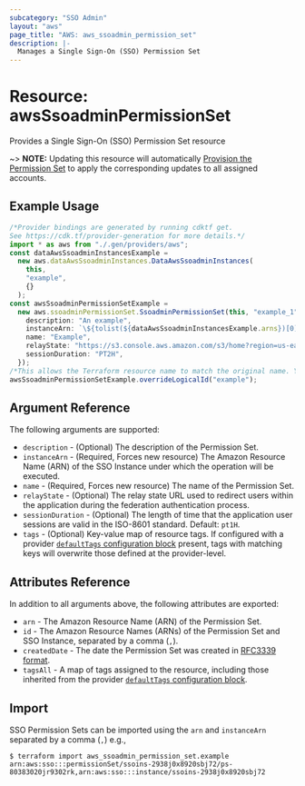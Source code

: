 ```yaml
---
subcategory: "SSO Admin"
layout: "aws"
page_title: "AWS: aws_ssoadmin_permission_set"
description: |-
  Manages a Single Sign-On (SSO) Permission Set
---
```


# Resource: awsSsoadminPermissionSet

Provides a Single Sign-On (SSO) Permission Set resource

\~> **NOTE:** Updating this resource will automatically [Provision the Permission Set](https://docs.aws.amazon.com/singlesignon/latest/APIReference/API_ProvisionPermissionSet.html) to apply the corresponding updates to all assigned accounts.

## Example Usage

```typescript
/*Provider bindings are generated by running cdktf get.
See https://cdk.tf/provider-generation for more details.*/
import * as aws from "./.gen/providers/aws";
const dataAwsSsoadminInstancesExample =
  new aws.dataAwsSsoadminInstances.DataAwsSsoadminInstances(
    this,
    "example",
    {}
  );
const awsSsoadminPermissionSetExample =
  new aws.ssoadminPermissionSet.SsoadminPermissionSet(this, "example_1", {
    description: "An example",
    instanceArn: `\${tolist(${dataAwsSsoadminInstancesExample.arns})[0]}`,
    name: "Example",
    relayState: "https://s3.console.aws.amazon.com/s3/home?region=us-east-1#",
    sessionDuration: "PT2H",
  });
/*This allows the Terraform resource name to match the original name. You can remove the call if you don't need them to match.*/
awsSsoadminPermissionSetExample.overrideLogicalId("example");

```

## Argument Reference

The following arguments are supported:

* `description` - (Optional) The description of the Permission Set.
* `instanceArn` - (Required, Forces new resource) The Amazon Resource Name (ARN) of the SSO Instance under which the operation will be executed.
* `name` - (Required, Forces new resource) The name of the Permission Set.
* `relayState` - (Optional) The relay state URL used to redirect users within the application during the federation authentication process.
* `sessionDuration` - (Optional) The length of time that the application user sessions are valid in the ISO-8601 standard. Default: `pt1H`.
* `tags` - (Optional) Key-value map of resource tags. If configured with a provider [`defaultTags` configuration block](https://registry.terraform.io/providers/hashicorp/aws/latest/docs#default_tags-configuration-block) present, tags with matching keys will overwrite those defined at the provider-level.

## Attributes Reference

In addition to all arguments above, the following attributes are exported:

* `arn` - The Amazon Resource Name (ARN) of the Permission Set.
* `id` - The Amazon Resource Names (ARNs) of the Permission Set and SSO Instance, separated by a comma (`,`).
* `createdDate` - The date the Permission Set was created in [RFC3339 format](https://tools.ietf.org/html/rfc3339#section-5.8).
* `tagsAll` - A map of tags assigned to the resource, including those inherited from the provider [`defaultTags` configuration block](https://registry.terraform.io/providers/hashicorp/aws/latest/docs#default_tags-configuration-block).

## Import

SSO Permission Sets can be imported using the `arn` and `instanceArn` separated by a comma (`,`) e.g.,

```console
$ terraform import aws_ssoadmin_permission_set.example arn:aws:sso:::permissionSet/ssoins-2938j0x8920sbj72/ps-80383020jr9302rk,arn:aws:sso:::instance/ssoins-2938j0x8920sbj72
```
